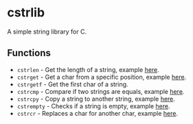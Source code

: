 # cstrlib
A simple string library for C.

## Functions

- `cstrlen` - Get the length of a string, example [here](https://github.com/manucabral/cstrlib/blob/main/test/length_test.c).
- `cstrget` - Get a char from a specific position, example [here](https://github.com/manucabral/cstrlib/blob/main/test/get_test.c).
- `cstrgetf` - Get the first char of a string.
- `cstrcmp` - Compare if two strings are equals, example [here](https://github.com/manucabral/cstrlib/blob/main/test/compare_test.c).
- `cstrcpy` - Copy a string to another string, example [here](https://github.com/manucabral/cstrlib/blob/main/test/copy_test.c).
- `cstrempty` - Checks if a string is empty, example [here](https://github.com/manucabral/cstrlib/blob/main/test/empty_test.c).
- `cstrcr` - Replaces a char for another char, example [here](https://github.com/manucabral/cstrlib/blob/main/test/charreplace_test.c).
